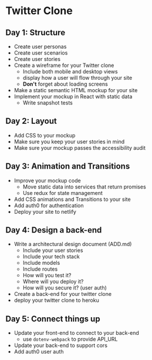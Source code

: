 # Twitter Clone

## Day 1: Structure

* Create user personas
* Create user scenarios
* Create user stories
* Create a wireframe for your Twitter clone
  * Include both mobile and desktop views
  * display how a user will flow through your site
  * **Don't** forget about loading screens
* Make a static semantic HTML mockup for your site
* Implement your mockup in React with static data
  * Write snapshot tests

## Day 2: Layout

* Add CSS to your mockup
* Make sure you keep your user stories in mind
* Make sure your mockup passes the accessibility audit

## Day 3: Animation and Transitions

* Improve your mockup code
  * Move static data into services that return promises
  * Use redux for state management
* Add CSS animations and Transitions to your site
* Add auth0 for authentication
* Deploy your site to netlify

## Day 4: Design a back-end

* Write a architectural design document (ADD.md)
  * Include your user stories
  * Include your tech stack
  * Include models
  * Include routes
  * How will you test it?
  * Where will you deploy it?
  * How will you secure it? (user auth)
* Create a back-end for your twitter clone
* deploy your twitter clone to heroku

## Day 5: Connect things up

* Update your front-end to connect to your back-end
  * use `dotenv-webpack` to provide API_URL
* Update your back-end to support cors
* Add auth0 user auth
